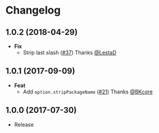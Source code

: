 # Changelog

## 1.0.2 (2018-04-29)
- **Fix**
  - Strip last slash ([#37](https://github.com/esdoc/esdoc-plugins/pull/37)) Thanks [@LestaD](https://github.com/LestaD)

## 1.0.1 (2017-09-09)
- **Feat**
  - Add `option.stripPackageName` ([#21](https://github.com/esdoc/esdoc-plugins/pull/21)) Thanks [@BKcore](https://github.com/BKcore)

## 1.0.0 (2017-07-30)
- Release
